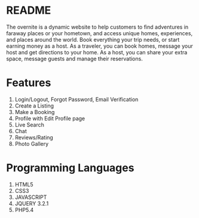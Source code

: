 # README #

The overnite is a dynamic website to help customers to  find adventures in faraway places or your hometown, and access unique homes, experiences, and places around the world. Book everything your trip needs, or start earning money as a host. As a traveler, you can book homes, message your host and get directions to your home. As a host, you can share your extra space, message guests and manage their reservations. 


# Features #

1. Login/Logout, Forgot Password, Email Verification
1. Create a Listing 
1. Make a Booking
1. Profile with Edit Profile page
1. Live Search
1. Chat 
1. Reviews/Rating
1. Photo Gallery

# Programming Languages #

1. HTML5
1. CSS3
1. JAVASCRIPT
1. JQUERY 3.2.1
1. PHP5.4
